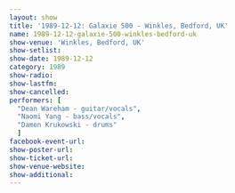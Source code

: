 ```yaml
---
layout: show
title: '1989-12-12: Galaxie 500 - Winkles, Bedford, UK'
name: 1989-12-12-galaxie-500-winkles-bedford-uk
show-venue: 'Winkles, Bedford, UK'
show-setlist: 
show-date: 1989-12-12
category: 1989
show-radio: 
show-lastfm: 
show-cancelled: 
performers: [
  "Dean Wareham - guitar/vocals",
  "Naomi Yang - bass/vocals",
  "Damon Krukowski - drums"
  ]
facebook-event-url: 
show-poster-url: 
show-ticket-url: 
show-venue-website: 
show-additional: 
---
```


